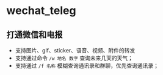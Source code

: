 # wechat_teleg
## 打通微信和电报
- 支持图片、gif、sticker、语音、视频、附件的转发
- 支持通过命令 `/w 地名 数字` 查询未来几天的天气；
- 支持通过 `/f 名称` 模糊查询通讯录和群聊，优先查询通讯录；